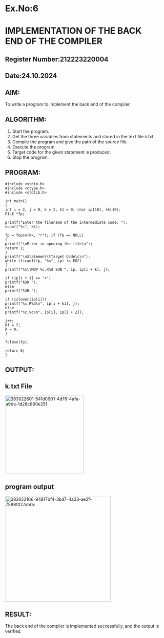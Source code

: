 # Ex.No:6
# IMPLEMENTATION OF THE BACK END OF THE COMPILER 
## Register Number:212223220004
## Date:24.10.2024
## AIM:
To write a program to implement the back end of the compiler.
## ALGORITHM:
1. Start the program.
2. Get the three variables from statements and stored in the text file k.txt.
3. Compile the program and give the path of the source file.
4. Execute the program.
5. Target code for the given statement is produced.
6. Stop the program.
## PROGRAM:
```
#include <stdio.h>
#include <ctype.h> 
#include <stdlib.h>

int main()
{
int i = 2, j = 0, k = 2, k1 = 0; char ip[10], kk[10];
FILE *fp;

printf("Enter the filename of the intermediate code: ");
scanf("%s", kk);

fp = fopen(kk, "r"); if (fp == NULL)
{
printf("\nError in opening the file\n");
return 1;
}
printf("\nStatement\tTarget Code\n\n");
while (fscanf(fp, "%s", ip) != EOF)
{
printf("%s\tMOV %c,R%d SUB ", ip, ip[i + k], j);

if (ip[i + 1] == '+')
printf("ADD ");
else
printf("SUB ");

if (islower(ip[i]))
printf("%c,R%d\n", ip[i + k1], j);
else
printf("%c,%c\n", ip[i], ip[i + 2]);

j++;
k1 = 2;
k = 0;
}

fclose(fp);
 
return 0;
}
```

## OUTPUT:
## k.txt File
<img width="257" alt="383022601-541d0901-4d76-4afa-a9de-1d28c890e251" src="https://github.com/user-attachments/assets/72542807-8130-4225-b16d-86df6777589f">

## program output
<img width="346" alt="383022166-94817bf4-3bd7-4a33-ae2f-7588f027ab0c" src="https://github.com/user-attachments/assets/db23d15c-af2d-41be-81f3-76565644baf0">

## RESULT:
The back end of the compiler is implemented successfully, and the output is verified.
